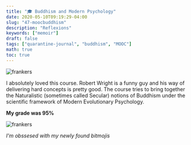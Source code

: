 ```yaml
---
title: "🎓 Buddhism and Modern Psychology"
date: 2020-05-10T09:19:29-04:00
slug: "47-moocbuddhism"
description: "Reflexions"
keywords: ["memoir"]
draft: false
tags: ["quarantine-journal", "buddhism", "MOOC"]
math: true
toc: true
---
```


![frankers](/47-moocbuddhism.jpg)

I absolutely loved this course. Robert Wright is a funny guy and his way of delivering hard concepts is pretty good. The course tries to bring together the Naturalistic (sometimes called Secular) notions of Buddhism under the scientific framework of Modern Evolutionary Psychology.

**My grade was 95%** 

![frankers](/bitmoji-books.png)

*I'm obssesed with my newly found bitmojis* 
